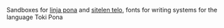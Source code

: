 Sandboxes for [linja pona](https://ajlee2006.github.io/linjaponasandbox/) and [sitelen telo](https://ajlee2006.github.io/linjaponasandbox/telo.html), fonts for writing systems for the language Toki Pona

